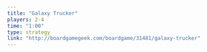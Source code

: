 ```yaml
---
title: "Galaxy Trucker"
players: 2-4
time: "1:00"
type: strategy
link: "http://boardgamegeek.com/boardgame/31481/galaxy-trucker"
---
```

